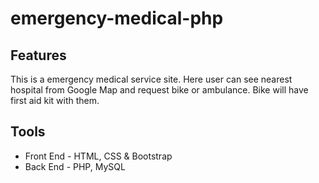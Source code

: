 # emergency-medical-php

## Features
This is a emergency medical service site. Here user can see nearest hospital from Google Map and request bike or ambulance. Bike will have first aid kit with them.

## Tools
* Front End - HTML, CSS & Bootstrap
* Back End - PHP, MySQL
